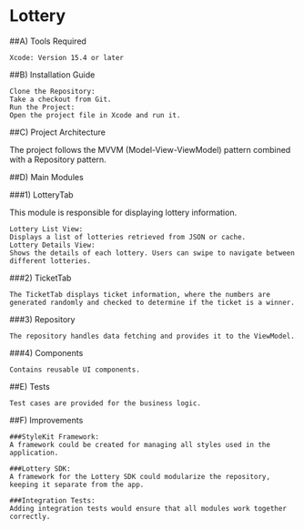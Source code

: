 # Lottery


##A) Tools Required

    Xcode: Version 15.4 or later

##B) Installation Guide

    Clone the Repository:
    Take a checkout from Git.
    Run the Project:
    Open the project file in Xcode and run it.

##C) Project Architecture
  
  The project follows the MVVM (Model-View-ViewModel) pattern combined with a Repository pattern.

##D) Main Modules

###1) LotteryTab

This module is responsible for displaying lottery information.

    Lottery List View:
    Displays a list of lotteries retrieved from JSON or cache.
    Lottery Details View:
    Shows the details of each lottery. Users can swipe to navigate between different lotteries.

###2) TicketTab

    The TicketTab displays ticket information, where the numbers are generated randomly and checked to determine if the ticket is a winner.

###3) Repository

    The repository handles data fetching and provides it to the ViewModel.

###4) Components

    Contains reusable UI components.


##E) Tests

    Test cases are provided for the business logic.


##F) Improvements

    ###StyleKit Framework:
    A framework could be created for managing all styles used in the application.
    
    ###Lottery SDK:
    A framework for the Lottery SDK could modularize the repository, keeping it separate from the app.
    
    ###Integration Tests:
    Adding integration tests would ensure that all modules work together correctly.

